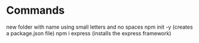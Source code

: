 # Commands
new folder with name using small letters and no spaces
npm init -y (creates a package.json file)
npm i express (installs the express framework)